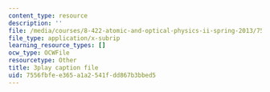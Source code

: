 ```yaml
---
content_type: resource
description: ''
file: /media/courses/8-422-atomic-and-optical-physics-ii-spring-2013/7556fbfee365a1a2541fdd867b3bbed5_RITcQMokTJs.srt
file_type: application/x-subrip
learning_resource_types: []
ocw_type: OCWFile
resourcetype: Other
title: 3play caption file
uid: 7556fbfe-e365-a1a2-541f-dd867b3bbed5
---
```


